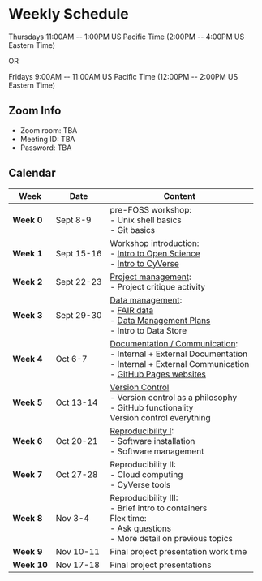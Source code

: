 # Weekly Schedule

Thursdays 11:00AM -- 1:00PM US Pacific Time (2:00PM -- 4:00PM US
Eastern Time)

OR

Fridays 9:00AM -- 11:00AM US Pacific Time (12:00PM -- 2:00PM US
Eastern Time)

## Zoom Info

- Zoom room: TBA
- Meeting ID: TBA
- Password: TBA

## Calendar

| Week | Date | Content |
|---|---|---|
| **Week 0** | Sept 8-9 | pre-FOSS workshop: <br> - Unix shell basics <br> - Git basics |
| **Week 1** | Sept 15-16 | Workshop introduction: <br> - [Intro to Open Science](01_intro_open_sci.md) <br> - [Intro to CyVerse](01_intro_open_sci.md#introduction-to-cyverse) |
| **Week 2** | Sept 22-23 | [Project management](02_project_management.md): <br> - Project critique activity |
| **Week 3** | Sept 29-30 | [Data management](03_managing_data.md): <br> - [FAIR data](03_managing_data.md#fair-data) <br> - [Data Management Plans](03_managing_data.md#data-management-plans) <br> - Intro to Data Store |
| **Week 4** | Oct 6-7 | [Documentation / Communication](04_documentation_communication.md): <br> - Internal + External Documentation <br> - Internal + External Communication <br> - [GitHub Pages websites](documentation/githubpages.md) |
| **Week 5** | Oct 13-14 | [Version Control](05_version_control.md) <br> - Version control as a philosophy <br> - GitHub functionality <br> Version control everything | 
| **Week 6** | Oct 20-21 | [Reproducibility I](07_reproducibility.md): <br> - Software installation <br> - Software management |
| **Week 7** | Oct 27-28 | Reproducibility II: <br> - Cloud computing <br> - CyVerse tools |
| **Week 8** | Nov 3-4 | Reproducibility III: <br>  - Brief intro to containers <br> Flex time: <br> - Ask questions <br> - More detail on previous topics |
| **Week 9** |  Nov 10-11 | Final project presentation work time |
| **Week 10** | Nov 17-18 | Final project presentations |